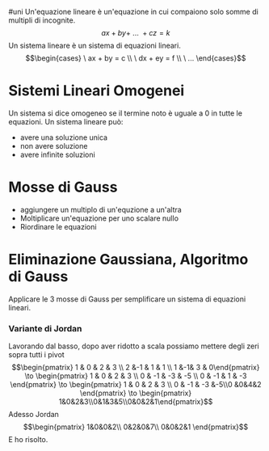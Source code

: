 #uni 
Un'equazione lineare è un'equazione in cui compaiono solo somme di multipli di incognite. $$ax + by +\ ...\ + cz = k$$ Un sistema lineare è un sistema di equazioni lineari. $$\begin{cases} \ ax + by = c \\ \ dx + ey = f \\ \ ... \end{cases}$$
# Sistemi Lineari Omogenei
Un sistema si dice omogeneo se il termine noto è uguale a $0$ in tutte le equazioni. Un sistema lineare può:
- avere una soluzione unica
- non avere soluzione
- avere infinite soluzioni
# Mosse di Gauss
- aggiungere un multiplo di un'equzione a un'altra
- Moltiplicare un'equazione per uno scalare nullo
- Riordinare le equazioni
# Eliminazione Gaussiana, Algoritmo di Gauss
Applicare le 3 mosse di Gauss per semplificare un sistema di equazioni lineari.
### Variante di Jordan
Lavorando dal basso, dopo aver ridotto a scala possiamo mettere degli zeri sopra tutti i pivot
$$\begin{pmatrix} 1 & 0 & 2 & 3 \\ 2 &-1 & 1 & 1 \\ 1 &-1& 3 & 0\end{pmatrix} \to \begin{pmatrix} 1 & 0 & 2 & 3 \\ 0 & -1 & -3 & -5 \\ 0 & -1 & 1 & -3 \end{pmatrix} \to \begin{pmatrix} 1 & 0 & 2 & 3 \\ 0 & -1 & -3 &-5\\0 &0&4&2 \end{pmatrix} \to \begin{pmatrix} 1&0&2&3\\0&1&3&5\\0&0&2&1\end{pmatrix}$$ Adesso Jordan $$\begin{pmatrix} 1&0&0&2\\ 0&2&0&7\\ 0&0&2&1 \end{pmatrix}$$E ho risolto.